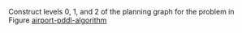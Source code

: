 

Construct levels 0, 1, and 2 of the planning graph for the problem in
Figure <a class="insideBookFigRef" target="_blank" href="https://aimacode.github.io/aima-exercises/figures/airport-pddl-algorithm.png">airport-pddl-algorithm</a>
